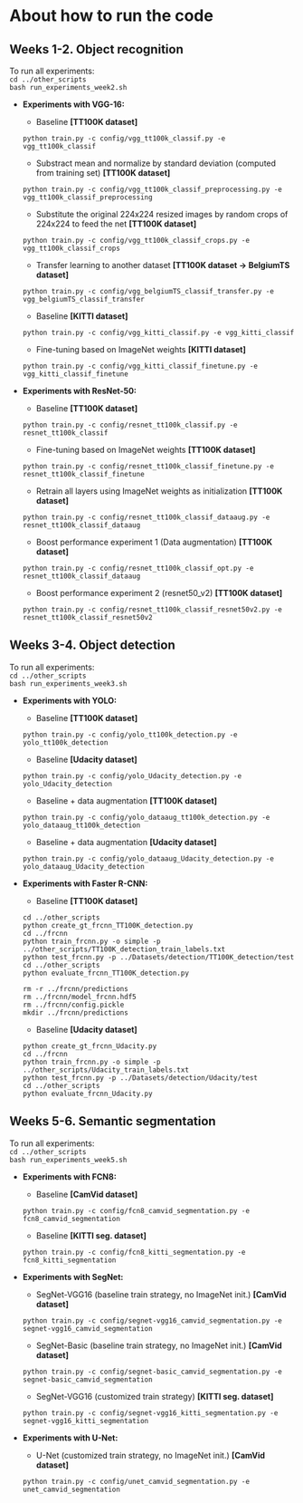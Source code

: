 # About how to run the code

## Weeks 1-2. Object recognition

To run all experiments:  
    ```
    cd ../other_scripts  
    ```    
    ```
    bash run_experiments_week2.sh
    ```

- **Experiments with VGG-16:**    
 
    - Baseline **[TT100K dataset]**
    ```
    python train.py -c config/vgg_tt100k_classif.py -e vgg_tt100k_classif 
    ```
    
    - Substract mean and normalize by standard deviation (computed from training set)  **[TT100K dataset]**
    ```
    python train.py -c config/vgg_tt100k_classif_preprocessing.py -e vgg_tt100k_classif_preprocessing
    ```
    
    - Substitute the original 224x224 resized images by random crops of 224x224 to feed the net **[TT100K dataset]**
    ```
    python train.py -c config/vgg_tt100k_classif_crops.py -e vgg_tt100k_classif_crops
    ```
    
    - Transfer learning to another dataset **[TT100K dataset -> BelgiumTS dataset]**
    ```
    python train.py -c config/vgg_belgiumTS_classif_transfer.py -e vgg_belgiumTS_classif_transfer
    ```
    
    - Baseline **[KITTI dataset]**
    ```
    python train.py -c config/vgg_kitti_classif.py -e vgg_kitti_classif
    ``` 
   
    - Fine-tuning based on ImageNet weights  **[KITTI dataset]**
    ```
    python train.py -c config/vgg_kitti_classif_finetune.py -e vgg_kitti_classif_finetune
    ``` 

 - **Experiments with ResNet-50:**   

    - Baseline **[TT100K dataset]**
    ```
    python train.py -c config/resnet_tt100k_classif.py -e resnet_tt100k_classif
    ```  

    - Fine-tuning based on ImageNet weights **[TT100K dataset]**
    ```
    python train.py -c config/resnet_tt100k_classif_finetune.py -e resnet_tt100k_classif_finetune
    ```  
    
    - Retrain all layers using ImageNet weights as initialization **[TT100K dataset]**
    ```
    python train.py -c config/resnet_tt100k_classif_dataaug.py -e resnet_tt100k_classif_dataaug
    ```   
    
    - Boost performance experiment 1 (Data augmentation) **[TT100K dataset]**
    ```
    python train.py -c config/resnet_tt100k_classif_opt.py -e resnet_tt100k_classif_dataaug
    ```  
    
    - Boost performance experiment 2 (resnet50_v2) **[TT100K dataset]**
    ```
    python train.py -c config/resnet_tt100k_classif_resnet50v2.py -e resnet_tt100k_classif_resnet50v2
    ```  

## Weeks 3-4. Object detection

To run all experiments:  
    ```
    cd ../other_scripts  
    ```    
    ```
    bash run_experiments_week3.sh
    ```

- **Experiments with YOLO:**    
 
    - Baseline **[TT100K dataset]**
    ```
    python train.py -c config/yolo_tt100k_detection.py -e yolo_tt100k_detection 
    ```
    
    - Baseline  **[Udacity dataset]**
    ```
    python train.py -c config/yolo_Udacity_detection.py -e yolo_Udacity_detection  
    ```    

    - Baseline + data augmentation **[TT100K dataset]**
    ```
    python train.py -c config/yolo_dataaug_tt100k_detection.py -e yolo_dataaug_tt100k_detection
    ```
    
    - Baseline + data augmentation  **[Udacity dataset]**
    ```
    python train.py -c config/yolo_dataaug_Udacity_detection.py -e yolo_dataaug_Udacity_detection  
    ```   
    
- **Experiments with Faster R-CNN:**  

    - Baseline **[TT100K dataset]**
    ```
    cd ../other_scripts  
    python create_gt_frcnn_TT100K_detection.py
    cd ../frcnn
    python train_frcnn.py -o simple -p ../other_scripts/TT100K_detection_train_labels.txt
    python test_frcnn.py -p ../Datasets/detection/TT100K_detection/test
    cd ../other_scripts
    python evaluate_frcnn_TT100K_detection.py
    ```  
    ```  
    rm -r ../frcnn/predictions
    rm ../frcnn/model_frcnn.hdf5
    rm ../frcnn/config.pickle
    mkdir ../frcnn/predictions
    ```  

    - Baseline **[Udacity dataset]**
    ```  
    python create_gt_frcnn_Udacity.py
    cd ../frcnn
    python train_frcnn.py -o simple -p ../other_scripts/Udacity_train_labels.txt
    python test_frcnn.py -p ../Datasets/detection/Udacity/test
    cd ../other_scripts
    python evaluate_frcnn_Udacity.py
    ```
    
## Weeks 5-6. Semantic segmentation

To run all experiments:  
    ```
    cd ../other_scripts  
    ```    
    ```
    bash run_experiments_week5.sh
    ```

- **Experiments with FCN8:**    
 
    - Baseline **[CamVid dataset]**
    ```
    python train.py -c config/fcn8_camvid_segmentation.py -e fcn8_camvid_segmentation
    ```
    
    - Baseline  **[KITTI seg. dataset]**
    ```
    python train.py -c config/fcn8_kitti_segmentation.py -e fcn8_kitti_segmentation
    ```    
    
- **Experiments with SegNet:**    
 
    - SegNet-VGG16 (baseline train strategy, no ImageNet init.) **[CamVid dataset]**
    ```
    python train.py -c config/segnet-vgg16_camvid_segmentation.py -e segnet-vgg16_camvid_segmentation
    ```
    
    - SegNet-Basic (baseline train strategy, no ImageNet init.)  **[CamVid dataset]**
    ```
    python train.py -c config/segnet-basic_camvid_segmentation.py -e segnet-basic_camvid_segmentation
    ```    

    - SegNet-VGG16 (customized train strategy) **[KITTI seg. dataset]**
    ```
    python train.py -c config/segnet-vgg16_kitti_segmentation.py -e segnet-vgg16_kitti_segmentation
    ```
    
- **Experiments with U-Net:**      
 
    - U-Net (customized train strategy, no ImageNet init.) **[CamVid dataset]**   
    ```
    python train.py -c config/unet_camvid_segmentation.py -e unet_camvid_segmentation    
    ```
    
